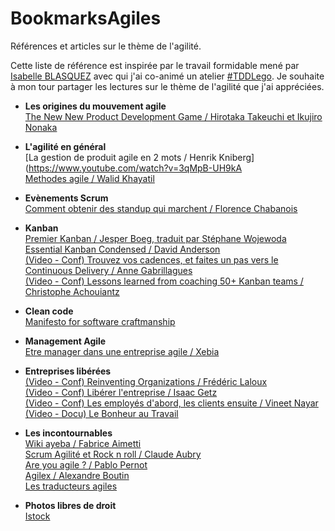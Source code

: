 # BookmarksAgiles
Références et articles sur le thème de l'agilité.

Cette liste de référence est inspirée par le travail formidable mené par [Isabelle BLASQUEZ](https://github.com/iblasquez) avec qui j'ai co-animé un atelier [#TDDLego](https://github.com/iblasquez/atelier-bonnes-pratiques-tdd-lego). Je souhaite à mon tour partager les lectures sur le thème de l'agilité que j'ai appréciées.

* **Les origines du mouvement agile**   
[The New New Product Development Game / Hirotaka Takeuchi et Ikujiro Nonaka](http://ayeba.fr/2013/12/the-new-new-product-development-game/)

* **L'agilité en général**  
[La gestion de produit agile en 2 mots / Henrik Kniberg](https://www.youtube.com/watch?v=3qMpB-UH9kA  
[Methodes agile / Walid Khayatil](https://fr.slideshare.net/oualidkhayati/methodes-agile)

* **Evènements Scrum**  
[Comment obtenir des standup qui marchent / Florence Chabanois](https://fr.slideshare.net/foucha/comment-obtenir-des-standup-qui-marchent-agile-france-2016)

* **Kanban**    
[Premier Kanban / Jesper Boeg, traduit par Stéphane Wojewoda ](https://www.infoq.com/fr/minibooks/priming-kanban-jesper-boeg#minibookDownload)  
[Essential Kanban Condensed / David Anderson](http://leankanban.com/wp-content/uploads/2016/06/Essential-Kanban-Condensed.pdf)  
[(Video - Conf) Trouvez vos cadences, et faites un pas vers le Continuous Delivery / Anne Gabrillagues](https://www.infoq.com/fr/presentations/trouvez-vos-cadences-et-faites-un-pas-vers-le-continuous-delivery?utm_source=presentations_about_Kanban&utm_medium=link&utm_campaign=Kanban)  
[(Video - Conf) Lessons learned from coaching 50+ Kanban teams / Christophe Achouiantz](https://vimeo.com/80980287)

* **Clean code**  
[Manifesto for software craftmanship](http://manifesto.softwarecraftsmanship.org/#/fr-fr)

* **Management Agile**   
[Etre manager dans une entreprise agile / Xebia](http://blog.xebia.fr/2016/04/19/etre-manageur-dans-une-entreprise-agile-12/)

* **Entreprises libérées**   
[(Video - Conf) Reinventing Organizations / Frédéric Laloux](https://www.youtube.com/watch?v=NZKqPoQiaDE&feature=youtu.be)  
[(Video - Conf) Libérer l'entreprise / Isaac Getz](https://www.youtube.com/watch?v=9oZUMzQDaw8&feature=youtu.be)  
[(Video - Conf) Les employés d'abord, les clients ensuite / Vineet Nayar](https://www.youtube.com/watch?v=cCdu67s_C5E&feature=youtu.be)  
[(Video - Docu) Le Bonheur au Travail](https://vimeo.com/161628404)  

* **Les incontournables**   
[Wiki ayeba / Fabrice Aimetti](http://wiki.ayeba.fr/)  
[Scrum Agilité et Rock n roll / Claude Aubry](http://www.aubryconseil.com/)  
[Are you agile ? / Pablo Pernot](http://www.areyouagile.com/)  
[Agilex / Alexandre Boutin](http://www.agilex.fr/)  
[Les traducteurs agiles](http://www.les-traducteurs-agiles.org/traductions/)  

* **Photos libres de droit**  
[Istock](http://www.istockphoto.com/fr)

